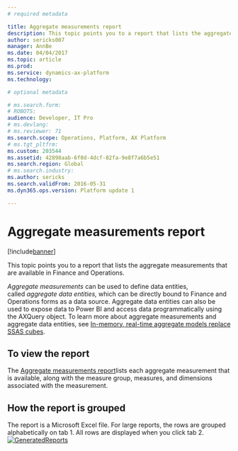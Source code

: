 ```yaml
---
# required metadata

title: Aggregate measurements report
description: This topic points you to a report that lists the aggregate measurements that are available in Finance and Operations.
author: sericks007
manager: AnnBe
ms.date: 04/04/2017
ms.topic: article
ms.prod: 
ms.service: dynamics-ax-platform
ms.technology: 

# optional metadata

# ms.search.form: 
# ROBOTS: 
audience: Developer, IT Pro
# ms.devlang: 
# ms.reviewer: 71
ms.search.scope: Operations, Platform, AX Platform
# ms.tgt_pltfrm: 
ms.custom: 203544
ms.assetid: 42898aab-6f0d-4dcf-82fa-9e8f7a6b5e51
ms.search.region: Global
# ms.search.industry: 
ms.author: sericks
ms.search.validFrom: 2016-05-31
ms.dyn365.ops.version: Platform update 1

---
```


# Aggregate measurements report

[!include[banner](../includes/banner.md)]


This topic points you to a report that lists the aggregate measurements that are available in Finance and Operations.

*Aggregate measurements* can be used to define data entities, called *aggregate data entities,* which can be directly bound to Finance and Operations forms as a data source. Aggregate data entities can also be used to expose data to Power BI and access data programmatically using the AXQuery object. To learn more about aggregate measurements and aggregate data entities, see [In-memory, real-time aggregate models replace SSAS cubes](..\migration-upgrade\in-memory-real-time-aggregate-models.md).

## To view the report
The [Aggregate measurements report](https://mbs.microsoft.com/customersource/northamerica/AX/downloads/reports/axtechrefrep)lists each aggregate measurement that is available, along with the measure group, measures, and dimensions associated with the measurement.

## How the report is grouped
The report is a Microsoft Excel file. For large reports, the rows are grouped alphabetically on tab 1. All rows are displayed when you click tab 2. [![GeneratedReports](./media/generatedreports.png)](./media/generatedreports.png)




